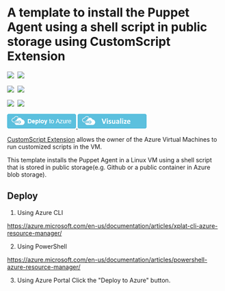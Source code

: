 # A template to install the Puppet Agent using a shell script in public storage using CustomScript Extension

<IMG SRC="https://azurequickstartsservice.blob.core.windows.net/badges/puppet-agent-linux/PublicLastTestDate.svg" />&nbsp;
<IMG SRC="https://azurequickstartsservice.blob.core.windows.net/badges/puppet-agent-linux/PublicDeployment.svg" />&nbsp;

<IMG SRC="https://azurequickstartsservice.blob.core.windows.net/badges/puppet-agent-linux/FairfaxLastTestDate.svg" />&nbsp;
<IMG SRC="https://azurequickstartsservice.blob.core.windows.net/badges/puppet-agent-linux/FairfaxDeployment.svg" />&nbsp;

<IMG SRC="https://azurequickstartsservice.blob.core.windows.net/badges/puppet-agent-linux/BestPracticeResult.svg" />&nbsp;
<IMG SRC="https://azurequickstartsservice.blob.core.windows.net/badges/puppet-agent-linux/CredScanResult.svg" />&nbsp;

<a href="https://portal.azure.com/#create/Microsoft.Template/uri/https%3A%2F%2Fraw.githubusercontent.com%2FAzure%2Fazure-quickstart-templates%2Fmaster%2Fpuppet-agent-linux%2Fazuredeploy.json" target="_blank">
    <img src="https://raw.githubusercontent.com/Azure/azure-quickstart-templates/master/1-CONTRIBUTION-GUIDE/images/deploytoazure.png"/>
</a>
<a href="http://armviz.io/#/?load=https%3A%2F%2Fraw.githubusercontent.com%2FAzure%2Fazure-quickstart-templates%2Fmaster%2Fpuppet-agent-linux%2Fazuredeploy.json" target="_blank">
    <img src="https://raw.githubusercontent.com/Azure/azure-quickstart-templates/master/1-CONTRIBUTION-GUIDE/images/visualizebutton.png"/>
</a>

[CustomScript Extension](https://github.com/Azure/azure-linux-extensions/tree/master/CustomScript) allows the owner of the Azure Virtual Machines to run customized scripts in the VM.

This template installs the Puppet Agent in a Linux VM using a shell script that is stored in public storage(e.g. Github or a public container in Azure blob storage).

## Deploy

1. Using Azure CLI

  https://azure.microsoft.com/en-us/documentation/articles/xplat-cli-azure-resource-manager/

2. Using PowerShell

  https://azure.microsoft.com/en-us/documentation/articles/powershell-azure-resource-manager/

3. Using Azure Portal
  Click the "Deploy to Azure" button.

